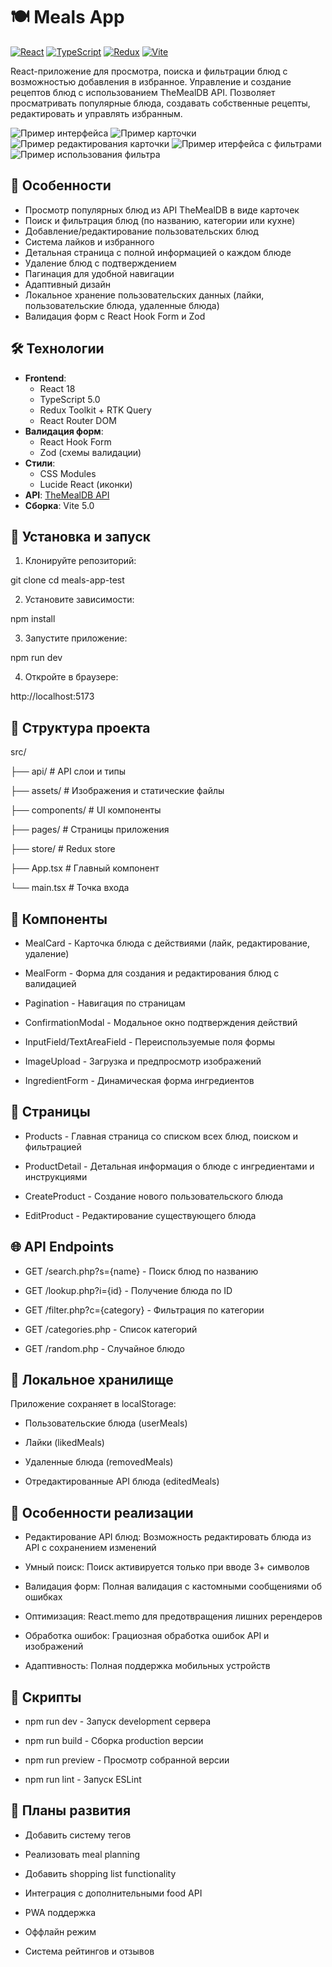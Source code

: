 # 🍽️ Meals App

[![React](https://img.shields.io/badge/React-18-blue)](https://reactjs.org/)
[![TypeScript](https://img.shields.io/badge/TypeScript-5.0-blue)](https://www.typescriptlang.org/)
[![Redux](https://img.shields.io/badge/Redux_Toolkit-1.9-purple)](https://redux-toolkit.js.org/)
[![Vite](https://img.shields.io/badge/Vite-5.0-orange)](https://vitejs.dev/)

React-приложение для просмотра, поиска и фильтрации блюд с возможностью добавления в избранное. Управление и создание рецептов блюд с использованием TheMealDB API. Позволяет просматривать популярные блюда, создавать собственные рецепты, редактировать и управлять избранным.

![Пример интерфейса](./src/assets/images/192841.jpg)
![Пример карточки](./src/assets/images/202035.jpg)
![Пример редактирования карточки](./src/assets/images/202046.jpg)
![Пример итерфейса с фильтрами](./src/assets/images/192800.jpg)
![Пример использования фильтра](./src/assets/images/192829.jpg)

## 🌟 Особенности

- Просмотр популярных блюд из API TheMealDB в виде карточек
- Поиск и фильтрация блюд (по названию, категории или кухне)
- Добавление/редактирование пользовательских блюд
- Система лайков и избранного
- Детальная страница с полной информацией о каждом блюде
- Удаление блюд с подтверждением
- Пагинация для удобной навигации
- Адаптивный дизайн
- Локальное хранение пользовательских данных (лайки, пользовательские блюда, удаленные блюда)
- Валидация форм с React Hook Form и Zod

## 🛠 Технологии

- **Frontend**:
  - React 18
  - TypeScript 5.0
  - Redux Toolkit + RTK Query
  - React Router DOM
- **Валидация форм**:
  - React Hook Form
  - Zod (схемы валидации)
- **Стили**:
  - CSS Modules
  - Lucide React (иконки)
- **API**: [TheMealDB API](https://www.themealdb.com/)
- **Сборка**: Vite 5.0

## 🚀 Установка и запуск

1. Клонируйте репозиторий:

git clone <repository-url>
cd meals-app-test

2. Установите зависимости:

npm install

3. Запустите приложение:

npm run dev

4. Откройте в браузере:

http://localhost:5173

## 📂 Структура проекта

src/

├── api/ # API слои и типы

├── assets/ # Изображения и статические файлы

├── components/ # UI компоненты

├── pages/ # Страницы приложения

├── store/ # Redux store

├── App.tsx # Главный компонент

└── main.tsx # Точка входа

## 🎨 Компоненты

- MealCard - Карточка блюда с действиями (лайк, редактирование, удаление)

- MealForm - Форма для создания и редактирования блюд с валидацией

- Pagination - Навигация по страницам

- ConfirmationModal - Модальное окно подтверждения действий

- InputField/TextAreaField - Переиспользуемые поля формы

- ImageUpload - Загрузка и предпросмотр изображений

- IngredientForm - Динамическая форма ингредиентов

## 📱 Страницы

- Products - Главная страница со списком всех блюд, поиском и фильтрацией

- ProductDetail - Детальная информация о блюде с ингредиентами и инструкциями

- CreateProduct - Создание нового пользовательского блюда

- EditProduct - Редактирование существующего блюда

## 🌐 API Endpoints

- GET /search.php?s={name} - Поиск блюд по названию

- GET /lookup.php?i={id} - Получение блюда по ID

- GET /filter.php?c={category} - Фильтрация по категории

- GET /categories.php - Список категорий

- GET /random.php - Случайное блюдо

## 💾 Локальное хранилище

Приложение сохраняет в localStorage:

- Пользовательские блюда (userMeals)

- Лайки (likedMeals)

- Удаленные блюда (removedMeals)

- Отредактированные API блюда (editedMeals)

## 🔧 Особенности реализации

- Редактирование API блюд: Возможность редактировать блюда из API с сохранением изменений

- Умный поиск: Поиск активируется только при вводе 3+ символов

- Валидация форм: Полная валидация с кастомными сообщениями об ошибках

- Оптимизация: React.memo для предотвращения лишних ререндеров

- Обработка ошибок: Грациозная обработка ошибок API и изображений

- Адаптивность: Полная поддержка мобильных устройств

## 📝 Скрипты

- npm run dev - Запуск development сервера

- npm run build - Сборка production версии

- npm run preview - Просмотр собранной версии

- npm run lint - Запуск ESLint

## 🎯 Планы развития

- Добавить систему тегов

- Реализовать meal planning

- Добавить shopping list functionality

- Интеграция с дополнительными food API

- PWA поддержка

- Оффлайн режим

- Система рейтингов и отзывов
